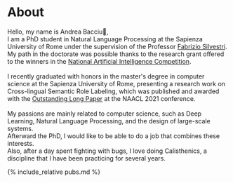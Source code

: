 # About

Hello, my name is Andrea Bacciu👋, <br>
I am a PhD student in Natural Language Processing at the Sapienza University of Rome under the supervision of the Professor [Fabrizio Silvestri](https://sites.google.com/diag.uniroma1.it/fabriziosilvestri).<br>
My path in the doctorate was possible thanks to the research grant offered to the winners in the [National Artificial Intelligence Competition](https://www.phd-ai.it/).<br><br>
I recently graduated with honors in the master's degree in computer science at the Sapienza University of Rome, presenting a research work on Cross-lingual Semantic Role Labeling, which was published and awarded with the [Outstanding Long Paper](https://2021.naacl.org/blog/best-paper-awards/) at the NAACL 2021 conference.<br><br>
My passions are mainly related to computer science, such as Deep Learning, Natural Language Processing, and the design of large-scale systems.<br>
Afterward the PhD, I would like to be able to do a job that combines these interests.<br>
Also, after a day spent fighting with bugs, I love doing Calisthenics, a discipline that I have been practicing for several years.<br>

{% include_relative pubs.md %}
